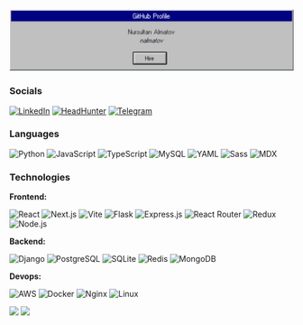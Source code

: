 [![](https://raw.githubusercontent.com/nalmatov/nalmatov/main/github_banner.png)](#)<!-- If you want the template for my gif, email me! -->

### Socials
[![LinkedIn](https://img.shields.io/badge/LinkedIn-%230077B5.svg?logo=linkedin&logoColor=white)](https://linkedin.com/in/nalmatov)
[![HeadHunter](https://img.shields.io/badge/HeadHunter-%23D3222A.svg?logo=hh&logoColor=white)](#)
[![Telegram](https://img.shields.io/badge/Telegram-%230077B5.svg?logo=telegram&logoColor=white)](#)

### Languages

![Python](https://img.shields.io/badge/Python-000?logo=python&logoColor=3776AB)
![JavaScript](https://img.shields.io/badge/JavaScript-000?logo=javascript&logoColor=F7DF1E)
![TypeScript](https://img.shields.io/badge/TypeScript-000?logo=typescript&logoColor=3178C6)
![MySQL](https://img.shields.io/badge/MySQL-000?logo=mysql&logoColor=4479A1)
![YAML](https://img.shields.io/badge/YAML-000?logo=yaml&logoColor=CB171E)
![Sass](https://img.shields.io/badge/Sass-000?logo=sass&logoColor=CC6699)
![MDX](https://img.shields.io/badge/MDX-000?logo=mdx&logoColor=1B1F24)

### Technologies

**Frontend:**

![React](https://img.shields.io/badge/React-000?logo=react&logoColor=61DAFB)
![Next.js](https://img.shields.io/badge/Next.js-000?logo=next.js&logoColor=white)
![Vite](https://img.shields.io/badge/Vite-000?logo=vite&logoColor=FFD62E)
![Flask](https://img.shields.io/badge/Flask-000?logo=flask&logoColor=white)
![Express.js](https://img.shields.io/badge/Express.js-000?logo=express&logoColor=white)
![React Router](https://img.shields.io/badge/React_Router-000?logo=react-router&logoColor=CA4245)
![Redux](https://img.shields.io/badge/Redux-000?logo=redux&logoColor=764ABC)
![Node.js](https://img.shields.io/badge/Node.js-000?logo=node.js&logoColor=339933)

**Backend:**

![Django](https://img.shields.io/badge/Django-000?logo=django&logoColor=white)
![PostgreSQL](https://img.shields.io/badge/PostgreSQL-000?logo=postgresql&logoColor=336791)
![SQLite](https://img.shields.io/badge/SQLite-000?logo=sqlite&logoColor=003B57)
![Redis](https://img.shields.io/badge/Redis-000?logo=redis&logoColor=DC382D)
![MongoDB](https://img.shields.io/badge/MongoDB-000?logo=mongodb&logoColor=47A248)

**Devops:**

![AWS](https://img.shields.io/badge/AWS-000?logo=amazon-aws&logoColor=FF9900)
![Docker](https://img.shields.io/badge/Docker-000?logo=docker&logoColor=2496ED)
![Nginx](https://img.shields.io/badge/Nginx-000?logo=nginx&logoColor=009639)
![Linux](https://img.shields.io/badge/Linux-000?logo=linux&logoColor=FCC624)

<img height="137px" src="https://github-readme-stats.vercel.app/api?username=nalmatov&hide_title=true&theme=github_dark"/>  <img height="137px" src="https://github-readme-stats.vercel.app/api/top-langs/?username=nalmatov&hide=html,css,scss&hide_title=true&layout=compact&langs_count=6&theme=github_dark" />
